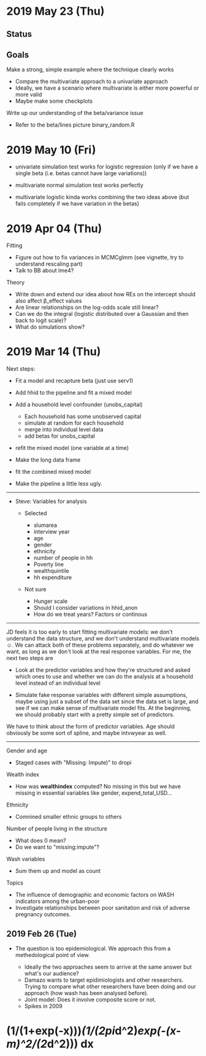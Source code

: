2019 May 23 (Thu)
================

## Status

## Goals
Make a strong, simple example where the technique clearly works
* Compare the multivariate approach to a univariate approach
* Ideally, we have a scenario where multivariate is either more powerful or more valid
* Maybe make some checkplots

Write up our understanding of the beta/variance issue
* Refer to the beta/lines picture binary_random.R 

2019 May 10 (Fri)
================

* univariate simulation test works for logistic regression (only if we have a single beta (i.e. betas cannot have large variations))

* multivariate normal simulation test works perfectly

* multivariate logistic kinda works combining the two ideas above (but fails completely if we have variation in the betas)

2019 Apr 04 (Thu)
=================

Fitting
* Figure out how to fix variances in MCMCglmm (see vignette, try to understand rescaling part)
* Talk to BB about lme4?

Theory
* Write down and extend our idea about how REs on the intercept should also affect β_effect values
* Are linear relationships on the log-odds scale still linear?
 * Can we do the integral (logistic distributed over a Gaussian and then back to logit scale)?
 * What do simulations show? 

2019 Mar 14 (Thu)
=================

Next steps:

* Fit a model and recapture beta (just use serv1)
* Add hhid to the pipeline and fit a mixed model
* Add a household level confounder (unobs_capital)
	* Each household has some unobserved capital
	* simulate at random for each household 
	* merge into individual level data
	* add betas for unobs_capital
* refit the mixed model (one variable at a time)
* Make the long data frame
* fit the combined mixed model

* Make the pipeline a little less ugly. 

----------------------------------------------------------------------

* Steve: Variables for analysis
	
	* Selected
		
		* slumarea
		* interview year
		* age
		* gender
		* ethnicity
		* number of people in hh
		* Poverty line
		* wealthquintile
		* hh expenditure

	* Not sure

		* Hunger scale
		* Should I consider variations in hhid_anon
		* How do we treat years? Factors or continous

----------------------------------------------------------------------

JD feels it is too early to start fitting multivariate models: we don't understand the data structure, and we don't understand multivariate models ☺. We can attack both of these problems separately, and do whatever we want, as long as we don't look at the real response variables. For me, the next two steps are

* Look at the predictor variables and how they're structured and asked which ones to use and whether we can do the analysis at a household level instead of an individual level

* Simulate fake response variables with different simple assumptions, maybe using just a subset of the data set since the data set is large, and see if we can make sense of multivariate model fits. At the beginning, we should probably start with a pretty simple set of predictors.

We have to think about the form of predictor variables. Age should obviously be some sort of spline, and maybe intvwyear as well.

----------------------------------------------------------------------

Gender and age

* Staged cases with "Missing: Impute)" to dropi

Wealth index
* How was **wealthindex** computed? No missing in this but we have missing in essential variables like gender, expend_total_USD...

Ethnicity
* Comnined smaller ethnic groups to others

Number of people living in the structure
* What does 0 mean?
* Do we want to "missing:impute"?

Wash variables
* Sum them up and model as count

Topics
* The influence of demographic and economic factors on WASH indicators among the urban-poor
* Investigate relationships between poor sanitation and risk of adverse pregnancy outcomes.

2019 Feb 26 (Tue)
----------------------------------------------------------------------

* The question is too epidemiological. We approach this from a methedological point of view. 

	* Ideally the two approaches seem to arrive at the same answer but what's our audience?
	* Damazo wants to target epidimiologists and other researchers. Trying to compare what other researchers have been doing and our approach (how wash has been analysed before).
	* Joint model: Does it involve composite score or not.
	* Spikes in 2009

# (1/(1+exp(-x)))*(1/(2pi*d^2)*exp(-(x-m)^2/(2*d^2))) dx
